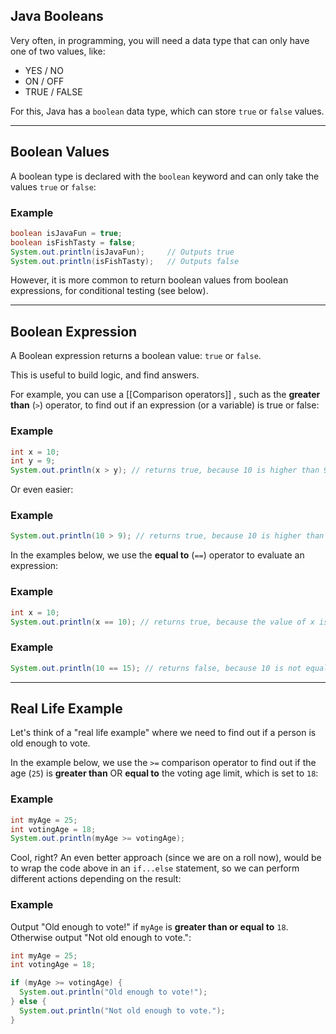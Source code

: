 ## Java Booleans

Very often, in programming, you will need a data type that can only have one of two values, like:

- YES / NO
- ON / OFF
- TRUE / FALSE

For this, Java has a `boolean` data type, which can store `true` or `false` values.

---

## Boolean Values

A boolean type is declared with the `boolean` keyword and can only take the values `true` or `false`:

### Example

```java
boolean isJavaFun = true;
boolean isFishTasty = false;
System.out.println(isJavaFun);     // Outputs true
System.out.println(isFishTasty);   // Outputs false
```

However, it is more common to return boolean values from boolean expressions, for conditional testing (see below).

---

## Boolean Expression

A Boolean expression returns a boolean value: `true` or `false`.

This is useful to build logic, and find answers.

For example, you can use a [[Comparison operators]] , such as the **greater than** (`>`) operator, to find out if an expression (or a variable) is true or false:

### Example

```java
int x = 10;
int y = 9;
System.out.println(x > y); // returns true, because 10 is higher than 9
```

Or even easier:

### Example

```java
System.out.println(10 > 9); // returns true, because 10 is higher than 9
```

In the examples below, we use the **equal to** (`==`) operator to evaluate an expression:

### Example

```java
int x = 10;
System.out.println(x == 10); // returns true, because the value of x is equal to 10
```

### Example

```java
System.out.println(10 == 15); // returns false, because 10 is not equal to 15
```

---

## Real Life Example

Let's think of a "real life example" where we need to find out if a person is old enough to vote.

In the example below, we use the `>=` comparison operator to find out if the age (`25`) is **greater than** OR **equal to** the voting age limit, which is set to `18`:

### Example

```java
int myAge = 25;
int votingAge = 18;
System.out.println(myAge >= votingAge);
```

Cool, right? An even better approach (since we are on a roll now), would be to wrap the code above in an `if...else` statement, so we can perform different actions depending on the result:

### Example

Output "Old enough to vote!" if `myAge` is **greater than or equal to** `18`. Otherwise output "Not old enough to vote.":

```java
int myAge = 25;
int votingAge = 18;

if (myAge >= votingAge) {
  System.out.println("Old enough to vote!");
} else {
  System.out.println("Not old enough to vote.");
}
```